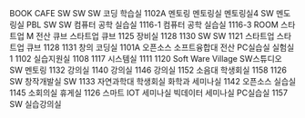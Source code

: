 <!--
일본학 회의실
2501
2502
김아람 교수실 2503
박은재 교수실 2504
2505
최재영 교수실 2506
주동률 교수실 2507
교수 휴게실 2509
예비실
2510
인문대 회의실 2511
오진탁 교수실 2512
성기현 교수실 2513
이찬 교수실 2514
전성곤 교수실 2515
엄태봉 정충실 교수실 2506-1
심혁주 교수실 2506-2
송인재 교수실 2507-1
화장실
일본학
지역인문학센터
인문대
과학원
예비실
문서고
자료정보센터
2533-1
김민호
염정섭 교수실
교수실 2532
양태근 교수실 2531
강사 휴게실 2530
조정래 교수실 2529
2533-2
염철 교수실 2528
2527
성시일 교수실 2526
'지역사회 노인 상담실 2524-5
최영기 교수실 2522
인터렉션 디자인 대학원 연구실
예비실
2520
2521
이성우 교수실 2507-2
과학원 자료실
과학원 자료실
임베디드 하드웨어 실습실
2519-1 -->

BOOK
CAFE
SW
SW
SW
코딩 학습실 1102A
멘토링
멘토링실
멘토링실4
SW 멘도 링실
PBL
SW
SW
컴퓨터 공학 실습실 1116-1
컴퓨터 공학 실습실 1116-3
ROOM
스타트업
M
전산
큐브
스타트업 큐브
1125
장비실
1128
1130
SW
SW
1121
스타트업
스타트업
큐브
1128
1131
창의
코딩실
1101A
오픈소스
소프트융합대
전산
PC실습실
실험실1
1102
실습지원실
1108
1117
시스템실
1111
1120
Soft Ware
Village
SW스튜디오
SW 멘토링 1132
강의실
1140
강의실 1146
강의실 1152
소음대 학생회실 1158
1126
SW 창작개발실
SW
1133
자연과학대 학생회실
화학과 세미나실 1142
오픈소스 실습실 1145
소회의실
휴게실
1126
스마트 IOT 세미나실
빅데이터 세미나실
PC실습실 1157
SW
실습강의실
